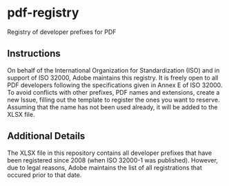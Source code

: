 # pdf-registry
Registry of developer prefixes for PDF

## Instructions
On behalf of the International Organization for Standardization (ISO) and in support of ISO 32000, Adobe maintains this registry.  It is freely open to all PDF developers following the specifications given in Annex E of ISO 32000. 
To avoid conflicts with other prefixes, PDF names and extensions, create a new Issue, filling out the template to register the ones you want to reserve. Assuming that the name has not been used already, it will be added to the XLSX file.

## Additional Details
The XLSX file in this repository contains all developer prefixes that have been registered since 2008 (when ISO 32000-1 was published).  However, due to legal reasons, Adobe maintains the list of all registrations that occured prior to that date.
